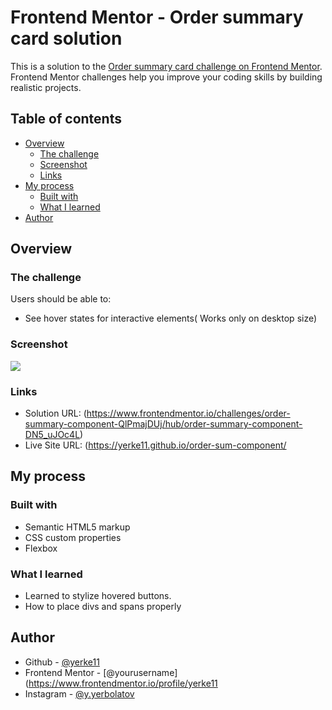 # Frontend Mentor - Order summary card solution

This is a solution to the [Order summary card challenge on Frontend Mentor](https://www.frontendmentor.io/challenges/order-summary-component-QlPmajDUj). Frontend Mentor challenges help you improve your coding skills by building realistic projects. 

## Table of contents

- [Overview](#overview)
  - [The challenge](#the-challenge)
  - [Screenshot](#screenshot)
  - [Links](#links)
- [My process](#my-process)
  - [Built with](#built-with)
  - [What I learned](#what-i-learned)
- [Author](#author)




## Overview

### The challenge

Users should be able to:

- See hover states for interactive elements( Works only on desktop size)

### Screenshot

![](https://i2.paste.pics/8a89670b7f6d2b9e5f9b84d21cf00e04.png)



### Links

- Solution URL: (https://www.frontendmentor.io/challenges/order-summary-component-QlPmajDUj/hub/order-summary-component-DN5_uJOc4L)
- Live Site URL: (https://yerke11.github.io/order-sum-component/

## My process

### Built with

- Semantic HTML5 markup
- CSS custom properties
- Flexbox




### What I learned

- Learned to stylize hovered buttons.
- How to place divs and spans properly





## Author

- Github - [@yerke11](https://github.com/Yerke11)
- Frontend Mentor - [@yourusername](https://www.frontendmentor.io/profile/yerke11
- Instagram - [@y.yerbolatov](https://www.twitter.com/y.yerbolatov)





